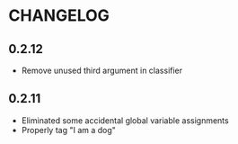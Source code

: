 # CHANGELOG

## 0.2.12

- Remove unused third argument in classifier

## 0.2.11

- Eliminated some accidental global variable assignments
- Properly tag "I am a dog"
